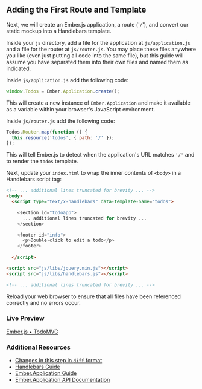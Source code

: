 ## Adding the First Route and Template

Next, we will create an Ember.js application, a route ('`/`'), and convert our static mockup into a Handlebars template.

Inside your `js` directory, add a file for the application at `js/application.js` and a file for the router at `js/router.js`. You may place these files anywhere you like (even just putting all code into the same file), but this guide will assume you have separated them into their own files and named them as indicated.

Inside `js/application.js` add the following code:

```javascript
window.Todos = Ember.Application.create();
```

This will create a new instance of `Ember.Application` and make it available as a variable within your browser's JavaScript environment.

Inside `js/router.js` add the following code:

```javascript
Todos.Router.map(function () {
  this.resource('todos', { path: '/' });
});
```

This will tell Ember.js to detect when the application's URL matches `'/'` and to render the `todos` template.

Next, update your `index.html` to wrap the inner contents of `<body>` in a Handlebars script tag:

```html
<!-- ... additional lines truncated for brevity ... -->
<body>
  <script type="text/x-handlebars" data-template-name="todos">

    <section id="todoapp">
      ... additional lines truncated for brevity ...
    </section>

    <footer id="info">
      <p>Double-click to edit a todo</p>
    </footer>
  
  </script>

<script src="js/libs/jquery.min.js"></script>
<script src="js/libs/handlebars.js"></script>

<!-- ... additional lines truncated for brevity ... -->
```

Reload your web browser to ensure that all files have been referenced correctly and no errors occur.

### Live Preview
<a class="jsbin-embed" href="http://jsbin.com/uzeqih/2/embed?live">Ember.js • TodoMVC</a><script src="http://static.jsbin.com/js/embed.js"></script>

### Additional Resources

  * [Changes in this step in `diff` format](https://github.com/emberjs/quickstart-code-sample/commit/8775d1bf4c05eb82adf178be4429e5b868ac145b)
  * [Handlebars Guide](/guides/templates/handlebars-basics)
  * [Ember.Application Guide](/guides/application)
  * [Ember.Application API Documentation](/api/classes/Ember.Application.html)
